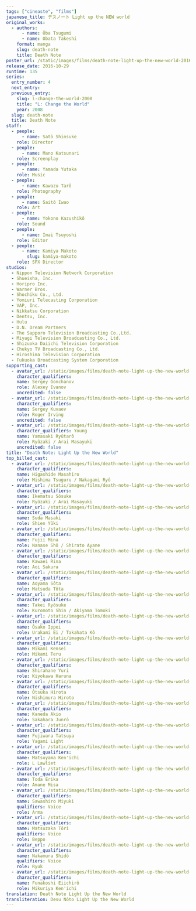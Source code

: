 ```yaml
---
tags: ["cineaste", "films"]
japanese_title: デスノート Light up the NEW world
original_works:
  - authors:
      - name: Ôba Tsugumi
      - name: Obata Takeshi
    format: manga
    slug: death-note
    title: Death Note
poster_url: /static/images/films/death-note-light-up-the-new-world-2016/posters/poster.jpg
release_date: 2016-10-29
runtime: 135
series:
  entry_number: 4
  next_entry:
  previous_entry:
    slug: l-change-the-world-2008
    title: "L: Change the World"
    year: 2008
  slug: death-note
  title: Death Note
staff:
  - people:
      - name: Satô Shinsuke
    role: Director
  - people:
      - name: Mano Katsunari
    role: Screenplay
  - people:
      - name: Yamada Yutaka
    role: Music
  - people:
      - name: Kawazu Tarô
    role: Photography
  - people:
      - name: Saitô Iwao
    role: Art
  - people:
      - name: Yokono Kazushikô
    role: Sound
  - people:
      - name: Imai Tsuyoshi
    role: Editor
  - people:
      - name: Kamiya Makoto
        slug: kamiya-makoto
    role: SFX Director
studios:
  - Nippon Television Network Corporation
  - Shueisha, Inc.
  - Horipro Inc.
  - Warner Bros.
  - Shochiku Co., Ltd.
  - Yomiuri Telecasting Corporation
  - VAP, Inc.
  - Nikkatsu Corporation
  - Dentsu, Inc.
  - Hulu
  - D.N. Dream Partners
  - The Sapporo Television Broadcasting Co.,Ltd.
  - Miyagi Television Broadcasting Co., Ltd.
  - Shizuoka Daiichi Television Corporation
  - Chukyo TV Broadcasting Co., Ltd.
  - Hiroshima Television Corporation
  - Fukuoka Broadcasting System Corporation
supporting_cast:
  - avatar_url: /static/images/films/death-note-light-up-the-new-world-2016/cast-avatars/sergey-gonchanov-0.jpg
    character_qualifiers:
    name: Sergey Gonchanov
    role: Alexey Ivanov
    uncredited: false
  - avatar_url: /static/images/films/death-note-light-up-the-new-world-2016/cast-avatars/sergey-kuvaev-0.jpg
    character_qualifiers:
    name: Sergey Kuvaev
    role: Roger Irving
    uncredited: false
  - avatar_url: /static/images/films/death-note-light-up-the-new-world-2016/cast-avatars/ryutaro-yamasaki-0.jpg
    character_qualifiers: Young
    name: Yamasaki Ryûtarô
    role: Ryûzaki / Arai Masayuki
    uncredited: false
title: "Death Note: Light Up the New World"
top_billed_cast:
  - avatar_url: /static/images/films/death-note-light-up-the-new-world-2016/cast-avatars/masahiro-higashide-0.jpg
    character_qualifiers:
    name: Higashide Masahiro
    role: Mishima Tsuguru / Nakagami Ryô
  - avatar_url: /static/images/films/death-note-light-up-the-new-world-2016/cast-avatars/sosuke-ikematsu-0.jpg
    character_qualifiers:
    name: Ikematsu Sôsuke
    role: Ryûzaki / Arai Masayuki
  - avatar_url: /static/images/films/death-note-light-up-the-new-world-2016/cast-avatars/masaki-suga-0.jpg
    character_qualifiers:
    name: Suda Masaki
    role: Shien Yûki
  - avatar_url: /static/images/films/death-note-light-up-the-new-world-2016/cast-avatars/mina-fujii-0.jpg
    character_qualifiers:
    name: Fujii Mina
    role: Nanase Shô / Shirato Ayane
  - avatar_url: /static/images/films/death-note-light-up-the-new-world-2016/cast-avatars/rina-kawaei-0.jpg
    character_qualifiers:
    name: Kawaei Rina
    role: Aoi Sakura
  - avatar_url: /static/images/films/death-note-light-up-the-new-world-2016/cast-avatars/sota-aoyama-0.jpg
    character_qualifiers:
    name: Aoyama Sôta
    role: Matsuda Tôta
  - avatar_url: /static/images/films/death-note-light-up-the-new-world-2016/cast-avatars/ryosuke-takei-0.jpg
    character_qualifiers:
    name: Takei Ryôsuke
    role: Kuromoto Shin / Akiyama Tomoki
  - avatar_url: /static/images/films/death-note-light-up-the-new-world-2016/cast-avatars/ippei-osako-0.jpg
    character_qualifiers:
    name: Ôsako Ippei
    role: Urakami Ei / Takahata Kô
  - avatar_url: /static/images/films/death-note-light-up-the-new-world-2016/cast-avatars/kensei-mikami-0.jpg
    character_qualifiers:
    name: Mikami Kensei
    role: Mikami Teru
  - avatar_url: /static/images/films/death-note-light-up-the-new-world-2016/cast-avatars/yuri-shirahane-0.jpg
    character_qualifiers:
    name: Shirahane Yuri
    role: Kiyokawa Haruna
  - avatar_url: /static/images/films/death-note-light-up-the-new-world-2016/cast-avatars/hirota-otsuka-0.jpg
    character_qualifiers:
    name: Ôtsuka Hirota
    role: Nishimura Hiroto
  - avatar_url: /static/images/films/death-note-light-up-the-new-world-2016/cast-avatars/akio-kaneda-0.jpg
    character_qualifiers:
    name: Kaneda Akio
    role: Sakahara Junrô
  - avatar_url: /static/images/films/death-note-light-up-the-new-world-2016/cast-avatars/tatsuya-fujiwara-0.jpg
    character_qualifiers:
    name: Fujiwara Tatsuya
    role: Yagami Light
  - avatar_url: /static/images/films/death-note-light-up-the-new-world-2016/cast-avatars/kenichi-matsuyama-0.jpg
    character_qualifiers:
    name: Matsuyama Ken'ichi
    role: L Lawliet
  - avatar_url: /static/images/films/death-note-light-up-the-new-world-2016/cast-avatars/erika-toda-0.jpg
    character_qualifiers:
    name: Toda Erika
    role: Amane Misa
  - avatar_url: /static/images/films/death-note-light-up-the-new-world-2016/cast-avatars/miyuki-sawashiro-0.jpg
    character_qualifiers:
    name: Sawashiro Miyuki
    qualifiers: Voice
    role: Arma
  - avatar_url: /static/images/films/death-note-light-up-the-new-world-2016/cast-avatars/tori-matsuzaka-0.jpg
    character_qualifiers:
    name: Matsuzaka Tôri
    qualifiers: Voice
    role: Beppo
  - avatar_url: /static/images/films/death-note-light-up-the-new-world-2016/cast-avatars/shido-nakamura-0.jpg
    character_qualifiers:
    name: Nakamura Shidô
    qualifiers: Voice
    role: Ryuk
  - avatar_url: /static/images/films/death-note-light-up-the-new-world-2016/cast-avatars/eiichiro-funakoshi-0.jpg
    character_qualifiers:
    name: Funakoshi Eiichirô
    role: Mikuriya Ken'ichi
translation: Death Note Light Up the New World
transliteration: Desu Nôto Light Up the New World
---
```

